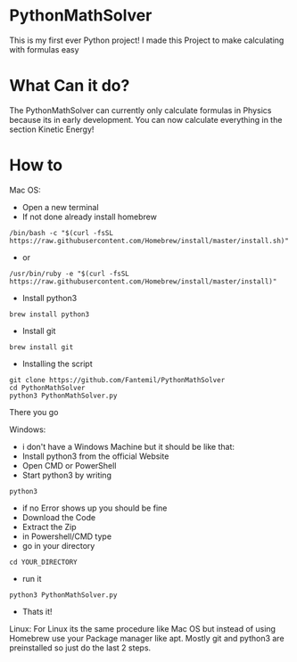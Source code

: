 # PythonMathSolver
This is my first ever Python project! I made this Project to make calculating with formulas easy

# What Can it do?
The PythonMathSolver can currently only calculate formulas in Physics because its in early development.
You can now calculate everything in the section Kinetic Energy!

# How to
Mac OS:
- Open a new terminal
- If not done already install homebrew

```
/bin/bash -c "$(curl -fsSL https://raw.githubusercontent.com/Homebrew/install/master/install.sh)"
```
- or

```
/usr/bin/ruby -e "$(curl -fsSL https://raw.githubusercontent.com/Homebrew/install/master/install)"
```
- Install python3

```
brew install python3
```
- Install git

```
brew install git
```
- Installing the script

```
git clone https://github.com/Fantemil/PythonMathSolver
cd PythonMathSolver
python3 PythonMathSolver.py
```

There you go

Windows:
- i don't have a Windows Machine but it should be like that:
- Install python3 from the official Website
- Open CMD or PowerShell
- Start python3 by writing 
```
python3
```
- if no Error shows up you should be fine
- Download the Code
- Extract the Zip
- in Powershell/CMD type 
- go in your directory
```
cd YOUR_DIRECTORY
```
- run it
```
python3 PythonMathSolver.py
```
- Thats it!

Linux:
For Linux its the same procedure like Mac OS but instead of using Homebrew use your Package manager like apt. Mostly git and python3 are preinstalled so just do the last 2 steps.
